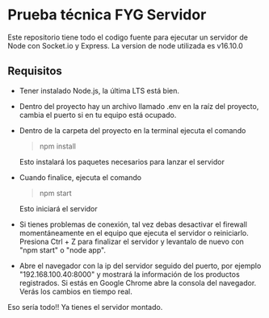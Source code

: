 # Prueba técnica FYG Servidor

Este repositorio tiene todo el codigo fuente para ejecutar un servidor de Node
con Socket.io y Express. La version de node utilizada es v16.10.0

## Requisitos

- Tener instalado Node.js, la última LTS está bien. 

- Dentro del proyecto hay un archivo llamado .env en la raíz del proyecto, cambia el puerto si en tu equipo está ocupado.

- Dentro de la carpeta del proyecto en la terminal ejecuta el comando
    >npm install
    
    Esto instalará los paquetes necesarios para lanzar el servidor

- Cuando finalice, ejecuta el comando
    >npm start

    Esto iniciará el servidor

- Si tienes problemas de conexión, tal vez debas desactivar el firewall momentáneamente en el equipo que ejecuta el servidor o reiniciarlo. Presiona Ctrl + Z para finalizar el servidor y levantalo de nuevo con "npm start" o "node app".

- Abre el navegador con la ip del servidor seguido del puerto, por ejemplo "192.168.100.40:8000" y mostrará la información de los productos registrados. Si estás en Google Chrome abre la consola del navegador. Verás los cambios en tiempo real.


Eso sería todo!! Ya tienes el servidor montado.

